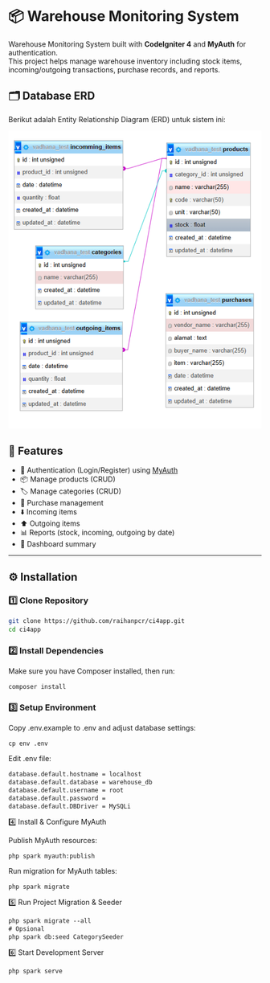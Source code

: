 # 📦 Warehouse Monitoring System

Warehouse Monitoring System built with **CodeIgniter 4** and **MyAuth** for authentication.  
This project helps manage warehouse inventory including stock items, incoming/outgoing transactions, purchase records, and reports.

## 🗂️ Database ERD

Berikut adalah Entity Relationship Diagram (ERD) untuk sistem ini:

![ERD](public/erd_vadhana.png)

## 🚀 Features

- 🔑 Authentication (Login/Register) using [MyAuth](https://github.com/lonnieezell/myth-auth.)
- 📦 Manage products (CRUD)
- 🏷️ Manage categories (CRUD)
- 🛒 Purchase management
- ⬇️ Incoming items
- ⬆️ Outgoing items
- 📊 Reports (stock, incoming, outgoing by date)
- 📌 Dashboard summary

---

## ⚙️ Installation

### 1️⃣ Clone Repository

```bash
git clone https://github.com/raihanpcr/ci4app.git
cd ci4app
```

### 2️⃣ Install Dependencies

Make sure you have Composer installed, then run:

```
composer install
```

### 3️⃣ Setup Environment

Copy .env.example to .env and adjust database settings:

```
cp env .env
```

Edit .env file:

```
database.default.hostname = localhost
database.default.database = warehouse_db
database.default.username = root
database.default.password =
database.default.DBDriver = MySQLi
```

4️⃣ Install & Configure MyAuth

Publish MyAuth resources:

```
php spark myauth:publish
```

Run migration for MyAuth tables:

```
php spark migrate
```

5️⃣ Run Project Migration & Seeder

```
php spark migrate --all
# Opsional
php spark db:seed CategorySeeder
```

6️⃣ Start Development Server

```
php spark serve
```
